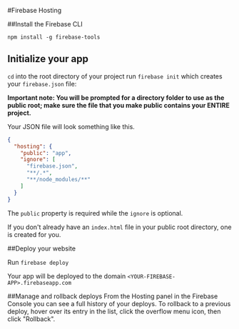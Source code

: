 #Firebase Hosting

##Install the Firebase CLI

```
npm install -g firebase-tools
```

## Initialize your app
`cd` into the root directory of your project run `firebase init` which creates your `firebase.json` file:

**Important note: You will be prompted for a directory folder to use as the public root; make sure the file that you make public contains your ENTIRE project.**  

Your JSON file will look something like this.
```json
{
  "hosting": {
    "public": "app",
    "ignore": [
      "firebase.json",
      "**/.*",
      "**/node_modules/**"
    ]
  }
}
```
The `public` property is required while the `ignore` is optional.

If you don't already have an `index.html` file in your public root directory, one is created for you.

##Deploy your website

Run `firebase deploy`

Your app will be deployed to the domain `<YOUR-FIREBASE-APP>.firebaseapp.com`

##Manage and rollback deploys
From the Hosting panel in the Firebase Console you can see a full history of your deploys. To rollback to a previous deploy, hover over its entry in the list, click the overflow menu icon, then click "Rollback".
